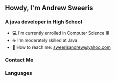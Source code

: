 ## Howdy, I'm Andrew Sweeris
### A java developer in High School

 - 💻 I'm currently enrolled in Computer Science III
 - ☕ I'm moderately skilled at Java
 - 📧 How to reach me: [sweerisandrew@yahoo.com](sweerisandrew@yahoo.com)

### Contact Me

### Languages
